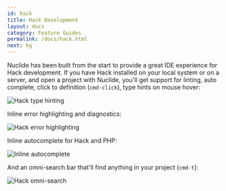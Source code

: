 ```yaml
---
id: hack
title: Hack Development
layout: docs
category: Feature Guides
permalink: /docs/hack.html
next: hg
---
```


Nuclide has been built from the start to provide a great IDE experience for Hack development. If
you have Hack installed on your local system or on a server, and open a project with Nuclide,
you'll get support for linting, auto complete, click to definition (`cmd-click`), type hints on mouse hover:

![Hack type hinting](/static/images/docs/HackTypeHinting.png)

Inline error highlighting and diagnostics:

![Hack error highlighting](/static/images/docs/NuclideHackError.gif)

Inline autocomplete for Hack and PHP:

![Inline autocomplete](/static/images/docs/HackAutocomplete.gif)

And an omni-search bar that'll find anything in your project (`cmd-t`):

![Hack omni-search](/static/images/docs/NuclideSearch.gif)
